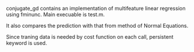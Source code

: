 conjugate_gd contains an implementation of multifeature linear regression using fminunc. Main execuable is test.m.

It also compares the prediction with that from method of Normal Equations.

Since traning data is needed by cost function on each call, persistent keyword is used.
